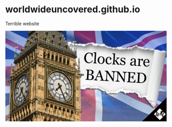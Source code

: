 # worldwideuncovered.github.io
<body>
  <p>Terrible website</p>
  <img src="big_ben_law.png">
</body>

